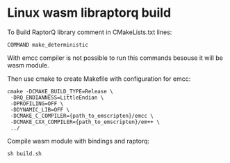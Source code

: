 # Linux wasm libraptorq build

To Build RaptorQ library comment in CMakeLists.txt lines: 
```
COMMAND make_deterministic
```
With emcc compiler is not possible to run this commands besouse it will be wasm module.

Then use cmake to create Makefile with configuration for emcc:

```
cmake -DCMAKE_BUILD_TYPE=Release \
 -DRQ_ENDIANNESS=LittleEndian \
 -DPROFILING=OFF \
 -DDYNAMIC_LIB=OFF \
 -DCMAKE_C_COMPILER={path_to_emscripten}/emcc \
 -DCMAKE_CXX_COMPILER={path_to_emscripten}/em++ \
 ../
```

Compile wasm module with bindings and raptorq:
```
sh build.sh
```
